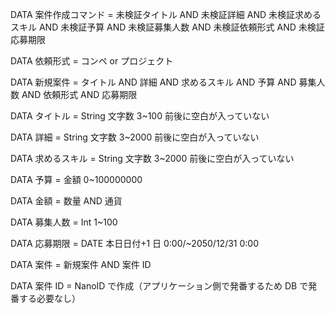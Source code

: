 DATA 案件作成コマンド =
    未検証タイトル
    AND 未検証詳細
    AND 未検証求めるスキル
    AND 未検証予算
    AND 未検証募集人数
    AND 未検証依頼形式
    AND 未検証応募期限

DATA 依頼形式 =
    コンペ or プロジェクト

DATA 新規案件 =
    タイトル
    AND 詳細
    AND 求めるスキル
    AND 予算
    AND 募集人数
    AND 依頼形式
    AND 応募期限

DATA タイトル =
    String 文字数 3~100 前後に空白が入っていない

DATA 詳細 =
    String 文字数 3~2000 前後に空白が入っていない

DATA 求めるスキル =
    String 文字数 3~2000 前後に空白が入っていない

DATA 予算 =
    金額 0~100000000

DATA 金額 =
    数量
    AND 通貨

DATA 募集人数 =
    Int 1~100

DATA 応募期限 =
    DATE 本日日付+1 日 0:00/~2050/12/31 0:00

DATA 案件 =
    新規案件
    AND 案件 ID

DATA 案件 ID =
    NanoID で作成（アプリケーション側で発番するため DB で発番する必要なし）
